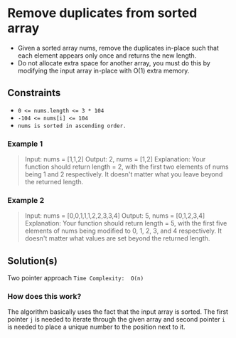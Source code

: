 # Remove duplicates from sorted array

- Given a sorted array nums, remove the duplicates in-place such that each element appears only once and returns the new length.
- Do not allocate extra space for another array, you must do this by modifying the input array in-place with O(1) extra memory.

## Constraints

- `0 <= nums.length <= 3 * 104`
- `-104 <= nums[i] <= 104`
- `nums is sorted in ascending order.`

### Example 1

  > Input: nums = [1,1,2]
  Output: 2, nums = [1,2]
  Explanation: Your function should return length = 2,
  with the first two elements of nums being 1 and 2 respectively.
  It doesn't matter what you leave beyond the returned length.

### Example 2

  > Input: nums = [0,0,1,1,1,2,2,3,3,4]
  Output: 5, nums = [0,1,2,3,4]
  Explanation: Your function should return length = 5, with the first five elements of nums being modified to 0, 1, 2, 3, and 4 respectively. It doesn't matter what values are set beyond the returned length.

## Solution(s)

Two pointer approach
`Time Complexity:  O(n)`

### How does this work?

The algorithm basically uses the fact that the input array is sorted.
The first pointer `j` is needed to iterate through the given array and second pointer `i` is needed to place a unique number to the position next to it.
